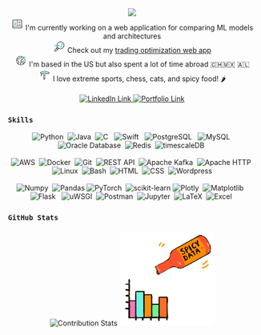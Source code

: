 <div align="center">
    <img src="https://readme-typing-svg.herokuapp.com?font=Inconsolata&size=26&duration=3000&pause=10&color=08BFF7&center=true&multiline=true&repeat=false&width=1100&height=140&lines=Hi+I'm+Mitchell%2C+a+software+developer+with+a+background+in;particle+physics+and+a+passion+for+quantitative+analysis.;I'm+excited+by+machine+learning,+data+science,+and+quantitative+trading.;Welcome+to+my+GitHub!">
</div>

<div align="center">
    <img src="https://github.com/MitchMedeiros/MitchMedeiros/blob/297c690241747eca3901e7fb5d2fb3fe1e541e81/images/elearn.gif" width="25"> I'm currently working on a web application for comparing ML models and architectures
    <br>
    <img src="https://github.com/MitchMedeiros/MitchMedeiros/blob/61537ee093a9681511e8e9288093a713ae484f70/images/optimize.gif" width="25"> Check out my <a href="https://backtest.fi" target="_blank">trading optimization web app</a>
    <br>
    <img src="https://github.com/MitchMedeiros/MitchMedeiros/blob/4e6e67762c92f63519cdb23d5d7ff9cd2eff05ee/images/earth.gif" width="25"> I'm based in the US but also spent a lot of time abroad 🇨🇭🇲🇽 🇦🇱
    <br> 
    <img src="https://github.com/MitchMedeiros/MitchMedeiros/blob/897d620368d5be0324c2ac470b7ff3cff61a9a55/images/ice_axe.gif" width="25"> I love extreme sports, chess, cats, and spicy food! 🌶️
</div>
    
<div align="center">
    <br>
    <a href="https://www.linkedin.com/in/mitchell-medeiros/" target="_blank">
        <img src="https://img.shields.io/badge/LinkedIn-blue?style=for-the-badge&logo=linkedin&logoColor=white" alt="LinkedIn Link" title="LinkedIn Link">
    </a>
    <a href="https://mitchm.net/" target="_blank">
        <img src="https://img.shields.io/badge/Portfolio-dda703?style=for-the-badge&logo=About&logoColor=white" alt="Portfolio Link" title="Portfolio Link">
    </a>
</div>

### &nbsp;`Skills`

<div align="center">
    <img src="https://cdn.jsdelivr.net/gh/devicons/devicon@latest/icons/python/python-original.svg" width="44" alt="Python" title="Python">&nbsp;
    <img src="https://cdn.jsdelivr.net/gh/devicons/devicon@latest/icons/java/java-original.svg" width="44" alt="Java" title="Java">&nbsp;
    <img src="https://cdn.jsdelivr.net/gh/devicons/devicon@latest/icons/c/c-original.svg" width="44" alt="C" title="C">&nbsp;&nbsp;
    <img src="https://cdn.jsdelivr.net/gh/devicons/devicon@latest/icons/swift/swift-original.svg" width="42" alt="Swift" title="Swift">&nbsp;&nbsp;
    <img src="https://cdn.jsdelivr.net/gh/devicons/devicon@latest/icons/postgresql/postgresql-original.svg" width="44" alt="PostgreSQL" title="PostgreSQL">&nbsp;&nbsp;
    <img src="https://cdn.jsdelivr.net/gh/devicons/devicon/icons/mysql/mysql-original-wordmark.svg" width="54" alt="MySQL" title="MySQL">&nbsp;
    <img src="https://cdn.jsdelivr.net/gh/MitchMedeiros/MitchMedeiros@bb4d5d24612c9d89d8e21d17665ba28a73fd626a/images/oracledb.png" width="60" height="40" alt="Oracle Database" title="Oracle Database">&nbsp;
    <img src="https://cdn.jsdelivr.net/gh/devicons/devicon@latest/icons/redis/redis-original.svg" width="44" alt="Redis" title="Redis">&nbsp;
    <img src="https://cdn.jsdelivr.net/gh/MitchMedeiros/MitchMedeiros@664b3df1516e08ff92baf0053972dd7e979bfb43/images/timescale.png" width="70" alt="timescaleDB" title="timescaleDB">&nbsp;
    <br>
    <br>
    <img src="https://cdn.jsdelivr.net/gh/devicons/devicon@latest/icons/amazonwebservices/amazonwebservices-plain-wordmark.svg" width="44" alt="AWS" title="AWS">&nbsp;
    <img src="https://cdn.jsdelivr.net/gh/devicons/devicon/icons/docker/docker-original.svg" width="54" alt="Docker" title="Docker">&nbsp;
    <img src="https://cdn.jsdelivr.net/gh/devicons/devicon@latest/icons/git/git-original.svg" width="44" alt="Git" title="Git">&nbsp;
    <img src="https://cdn.jsdelivr.net/gh/MitchMedeiros/MitchMedeiros@bfe35ab4179d36e9645c7da3d1a12fd685f46e62/images/rest_api.png" width="60" height="42" alt="REST API" title="REST API">&nbsp;
    <img src="https://cdn.jsdelivr.net/gh/MitchMedeiros/MitchMedeiros@bb4d5d24612c9d89d8e21d17665ba28a73fd626a/images/kafka.svg" width="44" alt="Apache Kafka" title="Apache Kafka">&nbsp;
    <img src="https://cdn.jsdelivr.net/gh/devicons/devicon@latest/icons/apache/apache-original.svg" width="44" alt="Apache HTTP" title="Apache HTTP">&nbsp;
    <img src="https://cdn.jsdelivr.net/gh/devicons/devicon/icons/linux/linux-original.svg" width="44" alt="Linux" title="Linux">&nbsp;
    <img src="https://cdn.jsdelivr.net/gh/devicons/devicon@1119b9f84c0290e0f0b38982099a2bd027a48bf1/icons/bash/bash-original.svg" width="44" alt="Bash" title="Bash">&nbsp;
    <img src="https://cdn.jsdelivr.net/gh/devicons/devicon/icons/html5/html5-original.svg" width="42" alt="HTML" title="HTML">&nbsp;
    <img src="https://cdn.jsdelivr.net/gh/devicons/devicon@latest/icons/css3/css3-original.svg" width="42" alt="CSS" title="CSS">&nbsp;
    <img src="https://cdn.jsdelivr.net/gh/MitchMedeiros/MitchMedeiros@bb4d5d24612c9d89d8e21d17665ba28a73fd626a/images/wordpress.svg" width="44" alt="Wordpress" title="Wordpress">
    <br>
    <br>
    <img src="https://cdn.jsdelivr.net/gh/devicons/devicon@latest/icons/numpy/numpy-original.svg" width="44" alt="Numpy" title="Numpy">&nbsp;
    <img src="https://cdn.jsdelivr.net/gh/devicons/devicon/icons/pandas/pandas-original.svg" width="48" alt="Pandas" title="Pandas">
    <img src="https://cdn.jsdelivr.net/gh/devicons/devicon@latest/icons/pytorch/pytorch-original.svg" width="48" alt="PyTorch" title="PyTorch">&nbsp;
    <img src="https://cdn.jsdelivr.net/gh/devicons/devicon@latest/icons/scikitlearn/scikitlearn-original.svg" width="58" alt="scikit-learn" title="scikit-learn">
    <img src="https://cdn.jsdelivr.net/gh/devicons/devicon@latest/icons/plotly/plotly-original.svg" width="40" alt="Plotly" title="Plotly">&nbsp;
    <img src="https://cdn.jsdelivr.net/gh/devicons/devicon@latest/icons/matplotlib/matplotlib-original.svg" width="44" alt="Matplotlib" title="Matplotlib">&nbsp;&nbsp;
    <img src="https://cdn.jsdelivr.net/gh/MitchMedeiros/MitchMedeiros@368903461887293725329d106caea286b970cc00/images/flask-white-verticle.png" width="38" alt="Flask" title="Flask">&nbsp;&nbsp;
    <img src="https://cdn.jsdelivr.net/gh/devicons/devicon@latest/icons/uwsgi/uwsgi-plain.svg" width="44" alt="uWSGI" title="uWSGI">&nbsp;
    <img src="https://cdn.jsdelivr.net/gh/devicons/devicon@latest/icons/postman/postman-original.svg" width="42" alt="Postman" title="Postman">&nbsp;
    <img src="https://cdn.jsdelivr.net/gh/devicons/devicon/icons/jupyter/jupyter-original-wordmark.svg" width="44" alt="Jupyter" title="Jupyter">&nbsp;
    <img src="https://cdn.jsdelivr.net/gh/MitchMedeiros/MitchMedeiros@cac9f6b38a08ce51568a84c2ee2e67459ad39fcf/images/latex.png" width="58" alt="LaTeX" title="LaTeX">&nbsp;
    <img src="https://cdn.jsdelivr.net/gh/MitchMedeiros/MitchMedeiros@b7394bf710312c6604f79b29cf22c885fc9b37cc/images/excel.svg" width="42" alt="Excel" title="Excel">&nbsp;
</div>

### &nbsp;`GitHub Stats`

<div align="center">
    <img src="https://streak-stats.demolab.com?user=MitchMedeiros&theme=algolia&hide_border=true&date_format=M%20j%5B%2C%20Y%5D&background=EB545400&currStreakNum=EB7A2B&currStreakLabel=EB7A2B&sideNums=08BFF7&sideLabels=EB7A2B&ring=26D4F7&fire=EB7A2B&dates=EB3E2B" alt="Contribution Stats" title="Contribution Stats">
    <img src="https://github.com/MitchMedeiros/MitchMedeiros/blob/f555577ccb1a171db4ebcfa82f09b643eaf16f55/images/spicy_data.gif" width="190" alt="some serious spiciness!" title="some serious spiciness!">
</div>

    
    
    
